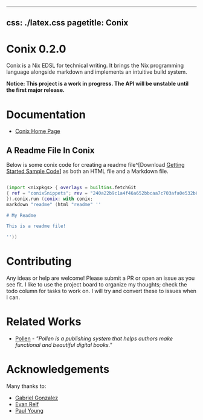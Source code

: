 

---
css: ./latex.css
pagetitle: Conix
---

# Conix 0.2.0

Conix is a Nix EDSL for technical writing. It brings the Nix
programming language alongside markdown and implements an
intuitive build system.

**Notice: This project is a work in progress. The API will be unstable
until the first major release.**


# Documentation

  * [Conix Home Page](https://theNerd247.github.io/conix)

## A Readme File In Conix

Below is some conix code for creating a readme file^[Download
[Getting Started Sample Code](./gettingStarted.nix)]
as both an HTML file and a Markdown file.

```nix

(import <nixpkgs> { overlays = builtins.fetchGit 
{ ref = "conixSnippets"; rev = "240a22b9c1a4f46a652bbcaa7c703afa0e532b63"; url = "https://github.com/theNerd247/conix.git"; }; 
}).conix.run (conix: with conix;
markdown "readme" (html "readme" ''

# My Readme

This is a readme file!

''))


```

# Contributing

Any ideas or help are welcome! Please submit a PR or open an issue as you see
fit. I like to use the project board to organize my thoughts; check the todo
column for tasks to work on. I will try and convert these to issues when I can.

# Related Works

* [Pollen](https://docs.racket-lang.org/pollen/) - _"Pollen is a publishing
system that helps authors make functional and beautiful digital books."_

# Acknowledgements

Many thanks to:

  * [Gabriel Gonzalez](https://github.com/Gabriel439)
  * [Evan Relf](https://github.com/evanrelf)
  * [Paul Young](https://github.com/paulyoung)

